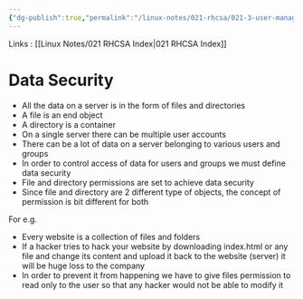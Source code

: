 ```yaml
---
{"dg-publish":true,"permalink":"/linux-notes/021-rhcsa/021-3-user-management/021-3-6-data-security/","noteIcon":"","created":"2023-10-07T13:47:51.476+05:30","updated":"2023-10-13T17:07:54.425+05:30"}
---
```


Links : [[Linux Notes/021 RHCSA Index\|021 RHCSA Index]]

# Data Security

- All the data on a server is in the form of files and directories
- A file is an end object
- A directory is a container
- On a single server there can be multiple user accounts
- There can be a lot of data on a server belonging to various users and groups
- In order to control access of data for users and groups we must define data security
- File and directory permissions are set to achieve data security
- Since file and directory are 2 different type of objects, the concept of permission is bit different for both

For e.g.
- Every website is a collection of files and folders
- If a hacker tries to hack your website by downloading index.html or any file and change its content and upload it back to the website (server) it will be huge loss to the company
- In order to prevent it from happening we have to give files permission to read only to the user so that any hacker would not be able to modify it